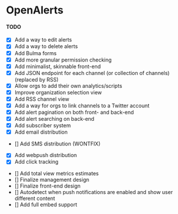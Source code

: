 # OpenAlerts

#### TODO

- [x] Add a way to edit alerts
- [x] Add a way to delete alerts
- [x] Add Bulma forms
- [x] Add more granular permission checking
- [x] Add minimalist, skinnable front-end
- [x] Add JSON endpoint for each channel (or collection of channels) (replaced by RSS)
- [x] Allow orgs to add their own analytics/scripts
- [x] Improve organization selection view
- [x] Add RSS channel view
- [x] Add a way for orgs to link channels to a Twitter account
- [x] Add alert pagination on both front- and back-end
- [x] Add alert searching on back-end
- [x] Add subscriber system
- [x] Add email distribution
- [] Add SMS distribution (WONTFIX)
- [x] Add webpush distribution
- [x] Add click tracking
- [] Add total view metrics estimates
- [] Finalize management design
- [] Finalize front-end design
- [] Autodetect when push notifications are enabled and show user different content
- [] Add full embed support
